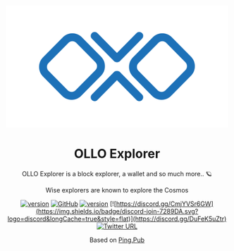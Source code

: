 <div align="center">


![OLLO Exlorer](./public/logo.svg)

<h1>OLLO Explorer</h1>

OLLO Explorer is a block explorer, a wallet and so much more.. 🪐

Wise explorers are known to explore the Cosmos

[![version](https://img.shields.io/github/tag/OLLO-Station/wise-explorer.svg)](https://github.com/OLLO-Station/wise-explorer/releases/latest)
[![GitHub](https://img.shields.io/github/license/OLLO-Station/wise-explorer.svg)](https://github.com/ollo-station/wise-explorer/blob/master/LICENSE)
[![version](https://img.shields.io/github/tag/OLLO-Station/wise-explorer.svg)](https://github.com/OLLO-Station/wise-explorer/releases/latest)
[![https://discord.gg/CmjYVSr6GW](https://img.shields.io/badge/discord-join-7289DA.svg?logo=discord&longCache=true&style=flat)](https://discord.gg/DuFeK5uZtr)
[![Twitter URL](https://img.shields.io/twitter/url/https/twitter.com/OLLOStation?style=social&label=Follow%20%40OLLOStation)](https://twitter.com/OLLOStation)


Based on [Ping.Pub](https://ping.pub)

</div>

